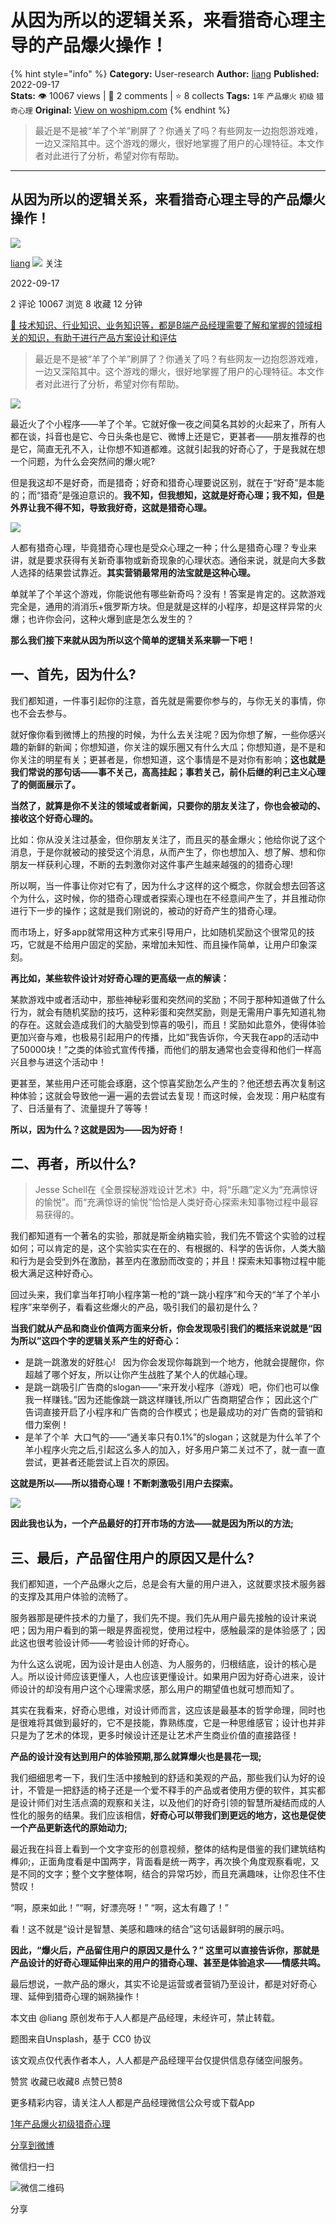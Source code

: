 # 从因为所以的逻辑关系，来看猎奇心理主导的产品爆火操作！
{% hint style="info" %}
**Category:** User-research
**Author:** [liang](https://www.woshipm.com/u/731127)
**Published:** 2022-09-17  
**Stats:** 👁️ 10067 views | 💬 2 comments | ⭐ 8 collects
**Tags:** `1年` `产品爆火` `初级` `猎奇心理`
**Original:** [View on woshipm.com](https://www.woshipm.com/user-research/5606210.html)
{% endhint %}
> 最近是不是被“羊了个羊”刷屏了？你通关了吗？有些网友一边抱怨游戏难，一边又深陷其中。这个游戏的爆火，很好地掌握了用户的心理特征。本文作者对此进行了分析，希望对你有帮助。

---

## 从因为所以的逻辑关系，来看猎奇心理主导的产品爆火操作！

[![](https://static.qidianla.com/QIDIANVIP_USER_202111_20211116163716_9723.jpg?imageView2/1/w/72/h/72/q/100)](https://www.woshipm.com/u/731127)

[liang](https://www.woshipm.com/u/731127) ![](https://static.woshipm.com/tag/1121_1@2x.png) 关注

2022-09-17

2 评论 10067 浏览 8 收藏 12 分钟

[🔗 技术知识、行业知识、业务知识等，都是B端产品经理需要了解和掌握的领域相关的知识，有助于进行产品方案设计和评估](https://ke.qidianla.com/courses/bcpm)

> 最近是不是被“羊了个羊”刷屏了？你通关了吗？有些网友一边抱怨游戏难，一边又深陷其中。这个游戏的爆火，很好地掌握了用户的心理特征。本文作者对此进行了分析，希望对你有帮助。

![](https://image.woshipm.com/wp-files/2022/09/WdshAG5Dqmv4kDDyI3x1.jpg)

最近火了个小程序——羊了个羊。它就好像一夜之间莫名其妙的火起来了，所有人都在谈，抖音也是它、今日头条也是它、微博上还是它，更甚者——朋友推荐的也是它，简直无孔不入，让你想不知道都难。这就引起我的好奇心了，于是我就在想一个问题，为什么会突然间的爆火呢?

但是我这却不是好奇，而是猎奇；好奇和猎奇心理要说区别，就在于“好奇”是本能的；而“猎奇”是强迫意识的。**我不知，但我想知，这就是好奇心理；我不知，但是外界让我不得不知，导致我好奇，这就是猎奇心理。**

![](https://image.woshipm.com/wp-files/2022/09/12YCIRvGkNJ8TnRHg2fB.jpg)

人都有猎奇心理，毕竟猎奇心理也是受众心理之一种；什么是猎奇心理？专业来讲，就是要求获得有关新奇事物或新奇现象的心理状态。通俗来说，就是向大多数人选择的结果尝试靠近。**其实营销最常用的法宝就是这种心理。**

单就羊了个羊这个游戏，你能说他有哪些新奇吗？没有！答案是肯定的。这款游戏完全是，通用的消消乐+俄罗斯方块。但是就是这样的小程序，却是这样异常的火爆；也许你会问，这种火爆到底是怎么发生的？

**那么我们接下来就从因为所以这个简单的逻辑关系来聊一下吧！**

## 一、首先，因为什么?

我们都知道，一件事引起你的注意，首先就是需要你参与的，与你无关的事情，你也不会去参与。

就好像你看到微博上的热搜的时候，为什么去关注呢？因为你想了解，一些你感兴趣的新鲜的新闻；你想知道，你关注的娱乐圈又有什么大瓜；你想知道，是不是和你关注的明星有关；更甚者是，你想知道，这个事情是不是对你有影响；**这也就是我们常说的那句话——事不关己，高高挂起；事若关己，前仆后继的利己主义心理了的侧面展示了。**

**当然了，就算是你不关注的领域或者新闻，只要你的朋友关注了，你也会被动的、接收这个好奇心理的。**

比如：你从没关注过基金，但你朋友关注了，而且买的基金爆火；他给你说了这个消息，于是你就被动的接受这个消息，从而产生了，你也想加入、想了解、想和你朋友一样获利心理，不断的去刺激你对这件事产生越来越强的的猎奇心理!

所以啊，当一件事让你对它有了，因为什么才这样的这个概念，你就会想去回答这个为什么，这时候，你的猎奇心理或者探索心理也在不经意间产生了，并且推动你进行下一步的操作；这就是我们刚说的，被动的好奇产生的猎奇心理。

而市场上，好多app就常用这种方式来引导用户，比如随机奖励这个很常见的技巧，它就是不给用户固定的奖励，来增加未知性、而且操作简单，让用户印象深刻。

**再比如，某些软件设计对好奇心理的更高级一点的解读：**

某款游戏中或者活动中，那些神秘彩蛋和突然间的奖励；不同于那种知道做了什么行为，就会有随机奖励的技巧，这种彩蛋和突然奖励，则是无需用户事先知道礼物的存在。这就会造成我们的大脑受到惊喜的吸引，而且！奖励如此意外，使得体验更加兴奋与难，也极易引起用户的传播，比如“我告诉你，今天我在app的活动中了50000块！”之类的体验式宣传传播，而他们的朋友通常也会变得和他们一样高兴且参与进这个活动中！

更甚至，某些用户还可能会琢磨，这个惊喜奖励怎么产生的？他还想去再次复制这种体验；这就会导致他一遍一遍的去尝试去复现！而这时候，会发现：用户粘度有了、日活量有了、流量提升了等等！

**所以，因为什么？这就是因为——因为好奇！**

## 二、再者，所以什么?

> Jesse Schell在《全景探秘游戏设计艺术》中，将“乐趣”定义为“充满惊讶的愉悦”。而“充满惊讶的愉悦”恰恰是人类好奇心探索未知事物过程中最容易获得的。

我们都知道有一个著名的实验，那就是斯金纳箱实验，我们先不管这个实验的过程如何；可以肯定的是，这个实验实实在在的、有根据的、科学的告诉你，人类大脑和行为是会受到外在激励，甚至内在激励而改变的；并且！探索未知事物过程中能极大满足这种好奇心。

回过头来，我们拿当年打响小程序第一枪的“跳一跳小程序”和今天的“羊了个羊小程序”来举例子，看看这些爆火的产品，吸引我们的最初是什么？

**当我们就从产品和商业价值两方面来分析，你会发现吸引我们的概括来说就是“因为所以”这四个字的逻辑关系产生的好奇心：**

*   是跳一跳激发的好胜心!   因为你会发现你每跳到一个地方，他就会提醒你，你超越了哪个好友，所以让你产生战胜了某个人的优越心理。
*   是跳一跳吸引广告商的slogan——“来开发小程序（游戏）吧，你们也可以像我一样赚钱。”因为还能像跳一跳这样赚钱,所以广告商期望合作； 因此这个广告词直接开启了小程序和广告商的合作模式；也是最成功的对广告商的营销和借力案例！
*   是羊了个羊  大口气的——“通关率只有0.1%”的slogan；这就是为什么羊了个羊小程序火完之后,引起这么多人的加入，好多用户第二关过不了，就一直一直尝试，更甚者还能尝试上百次的原因。

**这就是所以——所以猎奇心理！不断刺激吸引用户去探索。**

![](https://image.woshipm.com/wp-files/2022/09/TodKyxZ0zEMyZvsZMrZz.jpg)

**因此我也认为，一个产品最好的打开市场的方法——就是因为所以的方法;**

## 三、最后，产品留住用户的原因又是什么?

我们都知道，一个产品爆火之后，总是会有大量的用户进入，这就要求技术服务器的支撑及其用户体验的流畅了。

服务器那是硬件技术的力量了，我们先不提。我们先从用户最先接触的设计来说吧；因为用户看到的第一眼是界面视觉，使用过程中，感触最深的是体验感了；因此这也很考验设计师——考验设计师的好奇心。

为什么这么说呢，因为设计是由人创造、为人服务的，归根结底，设计的核心是人。所以设计师应该更懂人，人也应该更懂设计。如果用户因为好奇心进来，设计师设计的却没有用户这个心理需求感，那么用户的期望值也就可想而知了。

其实在我看来，好奇心思维，对设计师而言，这应该是最基本的哲学命理，同时也是很难将其做到最好的，它不是技能，靠熟练度，它是一种思维感官；设计也并非只是为了艺术的体现，更多时候设计还是让艺术产生商业价值的直接路径！

**产品的设计没有达到用户的体验预期,那么就算爆火也是昙花一现;**

我们细细思考一下，我们生活中接触到的舒适和美观的产品，那些我们认为好的设计，不管是一把舒适的椅子还是一个爱不释手的产品或者使用方便的软件，其实都是设计师们对生活点滴的观察和关注，以及他们的好奇引领的智慧所凝结而成的人性化的服务的结果。我们应该相信，**好奇心可以带我们到更远的地方，这也是促使一个产品更新迭代的原始动力;**

最近我在抖音上看到一个文字变形的创意视频，整体的结构是借鉴的我们建筑结构榫卯;，正面角度看是中国两字，背面看是统一两字，再次换个角度观察看呢，又是不同的文字；整个文字整体啊，结合的异常巧妙，而且充满趣味，让你忍住不住赞叹！

“啊，原来如此！”“啊，好漂亮呀！” “啊，这太有趣了！”

看！这不就是“设计是智慧、美感和趣味的结合”这句话最鲜明的展示吗。

**因此，“爆火后，产品留住用户的原因又是什么？” 这里可以直接告诉你，那就是产品设计的好奇心理延伸出来的用户的猎奇心理、甚至是体验追求——情感共鸣。**

最后想说，一款产品的爆火，其实不论是运营或者营销乃至设计，都是对好奇心理、延伸到猎奇心理的娴熟操作！

本文由 @liang 原创发布于人人都是产品经理，未经许可，禁止转载。

题图来自Unsplash，基于 CC0 协议

该文观点仅代表作者本人，人人都是产品经理平台仅提供信息存储空间服务。

赞赏 收藏已收藏8 点赞已赞8

更多精彩内容，请关注人人都是产品经理微信公众号或下载App

[1年](https://www.woshipm.com/tag/1%e5%b9%b4)[产品爆火](https://www.woshipm.com/tag/%e4%ba%a7%e5%93%81%e7%88%86%e7%81%ab)[初级](https://www.woshipm.com/tag/%e5%88%9d%e7%ba%a7)[猎奇心理](https://www.woshipm.com/tag/%e7%8c%8e%e5%a5%87%e5%bf%83%e7%90%86)

[分享到微博](https://service.weibo.com/share/share.php?appkey=2775287854&title=从因为所以的逻辑关系，来看猎奇心理主导的产品爆火操作！&url=https://www.woshipm.com/user-research/5606210.html&pic=https://image.woshipm.com/wp-files/2022/09/WdshAG5Dqmv4kDDyI3x1.jpg)

微信扫一扫

![微信二维码](https://api.pwmqr.com/qrcode/create/?url=https://www.woshipm.com/user-research/5606210.html)

分享